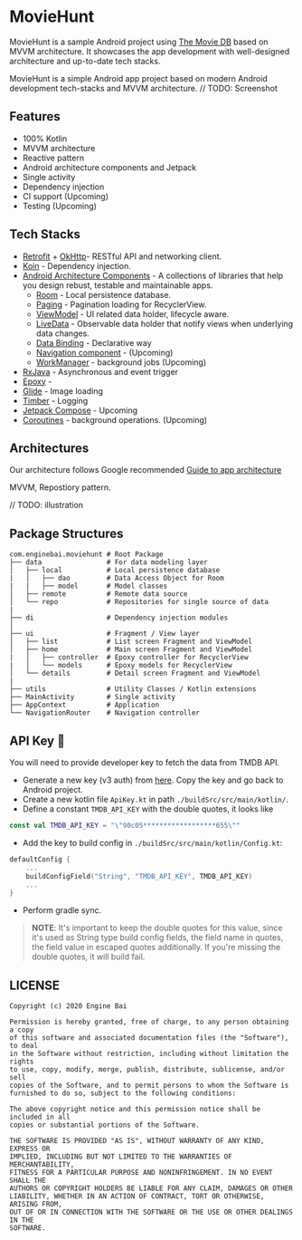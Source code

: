 # MovieHunt

MovieHunt is a sample Android project using [The Movie DB](https://www.themoviedb.org/) based on MVVM architecture. It showcases the app development with well-designed architecture and up-to-date tech stacks.

MovieHunt is a simple Android app project based on modern Android development tech-stacks and MVVM architecture.
// TODO: Screenshot

## Features
* 100% Kotlin
* MVVM architecture
* Reactive pattern
* Android architecture components and Jetpack
* Single activity
* Dependency injection
* CI support (Upcoming)
* Testing (Upcoming)

## Tech Stacks
* [Retrofit](http://square.github.io/retrofit/) + [OkHttp](http://square.github.io/okhttp/)- RESTful API and networking client.
* [Koin]() - Dependency injection.
* [Android Architecture Components](https://developer.android.com/topic/libraries/architecture) - A collections of libraries that help you design rebust, testable and maintainable apps.
    * [Room](https://developer.android.com/training/data-storage/room) - Local persistence database.
    * [Paging](https://developer.android.com/topic/libraries/architecture/paging) - Pagination loading for RecyclerView.
    * [ViewModel](https://developer.android.com/reference/androidx/lifecycle/ViewModel) - UI related data holder, lifecycle aware.
    * [LiveData](https://developer.android.com/topic/libraries/architecture/livedata) - Observable data holder that notify views when underlying data changes.
    * [Data Binding](https://developer.android.com/topic/libraries/data-binding) - Declarative way
    * [Navigation component](https://developer.android.com/guide/navigation) - (Upcoming) 
    * [WorkManager]() - background jobs (Upcoming)
* [RxJava](https://github.com/ReactiveX/RxJava) - Asynchronous and event trigger
* [Epoxy]() - 
* [Glide](https://github.com/bumptech/glide) - Image loading
* [Timber]() - Logging
* [Jetpack Compose]() - Upcoming
* [Coroutines]() - background operations. (Upcoming)

## Architectures
Our architecture follows Google recommended [Guide to app architecture](https://developer.android.com/jetpack/guide)

MVVM, Repostiory pattern.

// TODO: illustration

## Package Structures

```
com.enginebai.moviehunt # Root Package
├── data                # For data modeling layer
│   ├── local           # Local persistence database
|   │   ├── dao         # Data Access Object for Room 
|   |   ├── model       # Model classes  
│   ├── remote          # Remote data source
│   └── repo            # Repositories for single source of data
|
├── di                  # Dependency injection modules
│   
├── ui                  # Fragment / View layer
│   ├── list            # List screen Fragment and ViewModel
│   ├── home            # Main screen Fragment and ViewModel
|   │   ├── controller  # Epoxy controller for RecyclerView
|   │   └── models      # Epoxy models for RecyclerView   
│   └── details         # Detail screen Fragment and ViewModel
|
├── utils               # Utility Classes / Kotlin extensions
├── MainActivity        # Single activity
├── AppContext          # Application
└── NavigationRouter    # Navigation controller

```


## API Key 🔑
You will need to provide developer key to fetch the data from TMDB API.
* Generate a new key (v3 auth) from [here](https://www.themoviedb.org/settings/api). Copy the key and go back to Android project.
* Create a new kotlin file `ApiKey.kt` in path `./buildSrc/src/main/kotlin/`.
* Define a constant `TMDB_API_KEY` with the double quotes, it looks like

```kotlin
const val TMDB_API_KEY = "\"90c05******************655\""
```

* Add the key to build config in `./buildSrc/src/main/kotlin/Config.kt`:

```kotlin
defaultConfig {
    ...
    buildConfigField("String", "TMDB_API_KEY", TMDB_API_KEY)
    ...
}
```

* Perform gradle sync.

> **NOTE**: It's important to keep the double quotes for this value, since it's used as String type build config fields, the field name in quotes, the field value in escaped quotes additionally. If you're missing the double quotes, it will build fail.

## LICENSE

```
Copyright (c) 2020 Engine Bai

Permission is hereby granted, free of charge, to any person obtaining a copy
of this software and associated documentation files (the "Software"), to deal
in the Software without restriction, including without limitation the rights
to use, copy, modify, merge, publish, distribute, sublicense, and/or sell
copies of the Software, and to permit persons to whom the Software is
furnished to do so, subject to the following conditions:

The above copyright notice and this permission notice shall be included in all
copies or substantial portions of the Software.

THE SOFTWARE IS PROVIDED "AS IS", WITHOUT WARRANTY OF ANY KIND, EXPRESS OR
IMPLIED, INCLUDING BUT NOT LIMITED TO THE WARRANTIES OF MERCHANTABILITY,
FITNESS FOR A PARTICULAR PURPOSE AND NONINFRINGEMENT. IN NO EVENT SHALL THE
AUTHORS OR COPYRIGHT HOLDERS BE LIABLE FOR ANY CLAIM, DAMAGES OR OTHER
LIABILITY, WHETHER IN AN ACTION OF CONTRACT, TORT OR OTHERWISE, ARISING FROM,
OUT OF OR IN CONNECTION WITH THE SOFTWARE OR THE USE OR OTHER DEALINGS IN THE
SOFTWARE.
```



